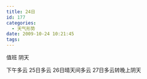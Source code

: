 ```yaml
---
title: 24日
id: 177
categories:
  - 天气形势
date: 2009-10-24 10:21:45
tags:
---
```


值班 阴天

下午多云 25日多云 26日晴天间多云 27日多云转晚上阴天